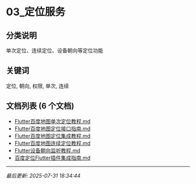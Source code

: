 # 03_定位服务

## 分类说明
单次定位、连续定位、设备朝向等定位功能

## 关键词
定位, 朝向, 权限, 单次, 连续

## 文档列表 (6 个文档)

- [Flutter百度地图单次定位教程.md](Flutter百度地图单次定位教程.md)
- [Flutter百度地图定位接口指南.md](Flutter百度地图定位接口指南.md)
- [Flutter百度地图定位集成教程.md](Flutter百度地图定位集成教程.md)
- [Flutter百度地图连续定位教程.md](Flutter百度地图连续定位教程.md)
- [Flutter设备朝向监听教程.md](Flutter设备朝向监听教程.md)
- [百度定位Flutter插件集成指南.md](百度定位Flutter插件集成指南.md)

---
*最后更新: 2025-07-31 18:34:44*
